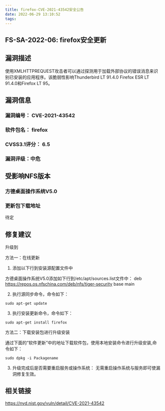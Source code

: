 ```yaml
---
title: firefox-CVE-2021-43542安全公告
date: 2022-06-29 13:10:52
tags:
---
```

## FS-SA-2022-06: firefox安全更新

## 漏洞描述

使用XMLHTTPREQUEST攻击者可以通过探测用于加载外部协议的错误消息来识别已安装的应用程序。该脆弱性影响Thunderbird LT 91.4.0 Firefox ESR LT 91.4.0和Firefox LT 95。

## 漏洞信息

###    漏洞编号： CVE-2021-43542

###    软件包名： firefox

###    CVSS3.1评分： 6.5

###    漏洞评级：中危

## 受影响NFS版本

###    方德桌面操作系统V5.0

### 更新包下载地址

待定

## 修复建议

升级到 

方法一：在线更新

1. 添加以下行到安装源配置文件中

方德桌面操作系统V5.0添加如下行到/etc/apt/sources.list文件中：
deb https://repos.os.nfschina.com/deb/nfs/tiger-security base main

2. 执行源同步命令，命令如下：

```
sudo apt-get update
```

3. 执行安装更新命令，命令如下：

```
sudo apt-get install firefox
```

方法二：下载安装包进行升级安装

通过下面的“软件更新”中的地址下载软件包，使用本地安装命令进行升级安装,命令如下：

```
sudo dpkg -i Packagename
```

3. 升级完成后是否需要重启服务或操作系统：
   无需重启操作系统与服务即可使漏洞修复生效。

## 相关链接

https://nvd.nist.gov/vuln/detail/CVE-2021-43542
